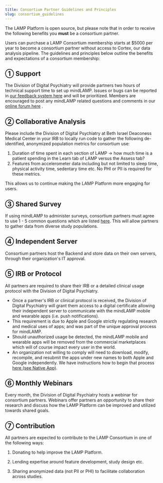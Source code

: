 ```yaml
---
title: Consortium Partner Guidelines and Principles
slug: consortium_guidelines
---
```


The LAMP Platform is open source, but please note that in order to receive the following benefits you **must** be a consortium partner.

Users can purchase a LAMP Consortium membership starts at $5000 per year to become a consortium partner without access to Cortex, our data analysis pipeline. The guidelines and principles below outline the benefits and expectations of a consortium membership:

## ① **Support**

The Division of Digital Psychiatry will provide partners two hours of technical support time to set up mindLAMP. Issues or bugs can be reported in [our feedback system here](https://www.notion.so/Report-a-Bug-or-Request-a-Feature-be1e3c107e354663b2d1726632816d99) and will be prioritized. Members are encouraged to post any mindLAMP related questions and comments in our [online forum here](https://community.lamp.digital/) .

## ② **Collaborative** **Analysis**

Please include the Division of Digital Psychiatry at Beth Israel Deaconess Medical Center in your IRB to locally run code to gather the following de-identified, anonymized population metrics for consortium use:

1. Duration of time spent in each section of LAMP → how much time is a patient spending in the Learn tab of LAMP versus the Assess tab?
2. Features from accelerometer data including but not limited to sleep time, physical activity time, sedentary time etc. No PHI or PII is required for these metrics.

This allows us to continue making the LAMP Platform more engaging for users.

## ③ Shared **Survey**

If using mindLAMP to administer surveys, consortium partners must agree to use 1 - 5 common questions which are listed [here](Consortium%20Partner%20Survey%20Requirements.md). This will allow partners to gather data from diverse study populations.

## ④ **Independent Server**

Consortium partners host the Backend and store data on their own servers, through their organization's IT approval.

## ⑤ **IRB or Protocol**

All partners are required to share their IRB or a detailed clinical usage protocol with the Division of Digital Psychiatry. 

- Once a partner's IRB or clinical protocol is received, the Division of Digital Psychiatry will grant them access to a digital certificate allowing their independent server to communicate with the mindLAMP mobile and wearable apps (i.e. push notifications).
- This requirement is due to Apple and Google strictly regulating research and medical uses of apps; and was part of the unique approval process for mindLAMP.
- Should unauthorized usage be detected, the mindLAMP mobile and wearable apps will be removed from the commercial marketplaces which will of course impact every user in the world.
- An organization not willing to comply will need to download, modify, recompile, and resubmit the apps under new names to both Apple and Google independently. We have instructions how to begin that process [here (see Native App)](https://www.notion.so/d7a4eca65e444c0d9d253482ac69e64d).

## ⑥ Monthly **Webinars**

Every month, the Division of Digital Psychiatry hosts a webinar for consortium partners. Webinars offer partners an opportunity to share their research and discuss how the LAMP Platform can be improved and utilized towards shared goals.

## ➆ Contribution

All partners are expected to contribute to the LAMP Consortium in one of the following ways:

1) Donating to help improve the LAMP Platform.

2) Lending expertise around feature development, study design etc.

3) Sharing anonymized data (not PII or PHI) to facilitate collaboration across studies. 
